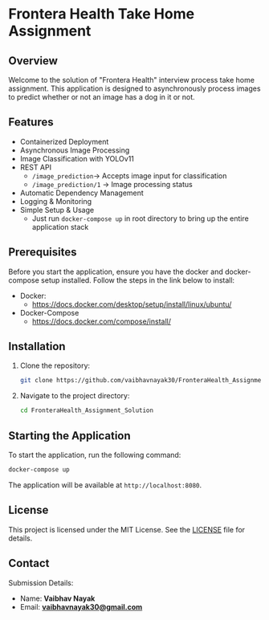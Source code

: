 # Frontera Health Take Home Assignment

## Overview
Welcome to the solution of "Frontera Health" interview process take home assignment. This application is designed to asynchronously process images to predict whether or not an image has a dog in it or not. 

## Features
- Containerized Deployment
- Asynchronous Image Processing
- Image Classification with YOLOv11
- REST API
    - ```/image_prediction```→ Accepts image input for classification
    - ```/image_prediction/1``` → Image processing status
- Automatic Dependency Management
- Logging & Monitoring
- Simple Setup & Usage
    - Just run ```docker-compose up``` in root directory to bring up the entire application stack

## Prerequisites
Before you start the application, ensure you have the docker and docker-compose setup installed. Follow the steps in the link below to install:
- Docker:
    - https://docs.docker.com/desktop/setup/install/linux/ubuntu/
- Docker-Compose
    - https://docs.docker.com/compose/install/

## Installation
1. Clone the repository:
    ```bash
    git clone https://github.com/vaibhavnayak30/FronteraHealth_Assignment_Solution.git
    ```
2. Navigate to the project directory:
    ```bash
    cd FronteraHealth_Assignment_Solution
    ```

## Starting the Application
To start the application, run the following command:
```bash
docker-compose up
```
The application will be available at `http://localhost:8080`.

## License
This project is licensed under the MIT License. See the [LICENSE](LICENSE) file for details.

## Contact
Submission Details:
- Name: **Vaibhav Nayak** 
- Email: **vaibhavnayak30@gmail.com**
